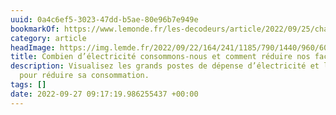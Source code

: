 ```yaml
---
uuid: 0a4c6ef5-3023-47dd-b5ae-80e96b7e949e
bookmarkOf: https://www.lemonde.fr/les-decodeurs/article/2022/09/25/chauffage-eau-chaude-frigo-tele-combien-d-electricite-consommons-nous-et-comment-reduire-nos-factures_6143074_4355770.html
category: article
headImage: https://img.lemde.fr/2022/09/22/164/241/1185/790/1440/960/60/0/aa98e3a_1663854201860-capture-da-ei-cran-2022-09-22-ai-15-43-03.png
title: Combien d’électricité consommons-nous et comment réduire nos factures ?
description: Visualisez les grands postes de dépense d’électricité et les pistes d’actions
  pour réduire sa consommation.
tags: []
date: 2022-09-27 09:17:19.986255437 +00:00
---
```


